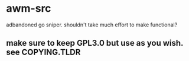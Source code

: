 # awm-src
adbandoned go sniper. shouldn't take much effort to make functional?

## make sure to keep GPL3.0 but use as you wish. see COPYING.TLDR
